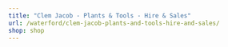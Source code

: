 ```yaml
---
title: "Clem Jacob - Plants & Tools - Hire & Sales"
url: /waterford/clem-jacob-plants-and-tools-hire-and-sales/
shop: shop
---
```

